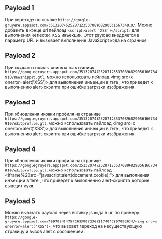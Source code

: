 ## Payload 1

При переходе по ссылке `https://google-gruyere.appspot.com/351320745252871235370896829056166734910/`. Можно добавить в конце url пейлоад `<script>alert('XSS')</script>` для выполнения Reflected XSS инъекции. Этот payload внедряется в параметр URL и вызывает выполнение JavaScript кода на странице.

## Payload 2

При создании нового снипета на странице `https://googlegruyere.appspot.com/351320745252871235370896829056166734910/newsnippet.gtl`, можно использовать пейлоад <img src=x onerror=alert('XSS')>  для выполнения инъекции в теге <img>, что приведет к выполнению alert-скрипта при ошибке загрузки изображения.

## Payload 3

При обновления иконки профиля на странице `https://googlegruyere.appspot.com/351320745252871235370896829056166734910/editprofile.gtl`, можно использовать пейлоад <img src=x onerror=alert('XSS')>  для выполнения инъекции в теге <img>, что приведет к выполнению alert-скрипта при ошибке загрузки изображения.

## Payload 4

При обновления иконки профиля на странице `https://googlegruyere.appspot.com/351320745252871235370896829056166734910/editprofile.gtl`, можно использовать пейлоад <iframe%20src="javascript:alert(document.cookie);"></iframe>  для выполнения инъекции в теге <img>, что приведет к выполнению alert-скрипта, которые выведит куки.

## Payload 5

Можно вывзвать payload через вставку js кода в url по примеру: `https://google-gruyere.appspot.com/409795454757263309323652174942897092634/<img src=x onerror=alert('XSS')>`, что вызовет переход на несуществующую страницу и вызов alert с сообщением.
